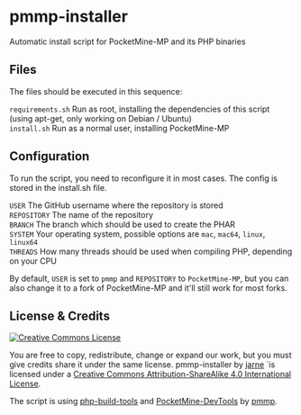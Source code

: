 # pmmp-installer
Automatic install script for PocketMine-MP and its PHP binaries

## Files
The files should be executed in this sequence:

`requirements.sh` Run as root, installing the dependencies of this script (using apt-get, only working on Debian / Ubuntu)  
`install.sh` Run as a normal user, installing PocketMine-MP

## Configuration
To run the script, you need to reconfigure it in most cases. The config is stored in the install.sh file.

`USER` The GitHub username where the repository is stored  
`REPOSITORY` The name of the repository  
`BRANCH` The branch which should be used to create the PHAR  
`SYSTEM` Your operating system, possible options are `mac`, `mac64`, `linux`, `linux64`  
`THREADS` How many threads should be used when compiling PHP, depending on your CPU

By default, `USER` is set to `pmmp` and `REPOSITORY` to `PocketMine-MP`, but you can also change it to a fork of PocketMine-MP and it'll still work for most forks.

## License & Credits
[![Creative Commons License](https://i.creativecommons.org/l/by-sa/4.0/88x31.png)](http://creativecommons.org/licenses/by-sa/4.0/)

You are free to copy, redistribute, change or expand our work, but you must give credits share it under the same license.
pmmp-installer by [jarne](https://github.com/jarne/pmmp-installer) `is licensed under a [Creative Commons Attribution-ShareAlike 4.0 International License](http://creativecommons.org/licenses/by-sa/4.0/).

The script is using [php-build-tools](https://github.com/pmmp/php-build-scripts) and [PocketMine-DevTools](https://github.com/pmmp/PocketMine-DevTools) by [pmmp](https://github.com/pmmp).